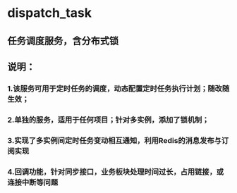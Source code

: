 # dispatch_task
## 任务调度服务，含分布式锁
## 说明：
  ### 1.该服务可用于定时任务的调度，动态配置定时任务执行计划；随改随生效；
  ### 2.单独的服务，适用于任何项目；针对多实例，添加了锁机制；
  ### 3.实现了多实例间定时任务变动相互通知，利用Redis的消息发布与订阅实现
  ### 4.回调功能，针对同步接口，业务板块处理时间过长，占用链接，或连接中断等问题
